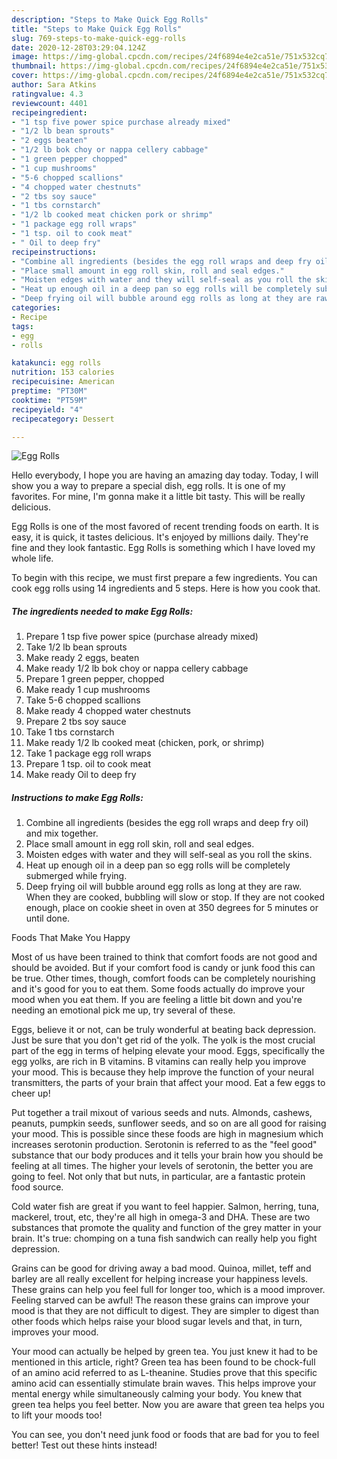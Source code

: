 ```yaml
---
description: "Steps to Make Quick Egg Rolls"
title: "Steps to Make Quick Egg Rolls"
slug: 769-steps-to-make-quick-egg-rolls
date: 2020-12-28T03:29:04.124Z
image: https://img-global.cpcdn.com/recipes/24f6894e4e2ca51e/751x532cq70/egg-rolls-recipe-main-photo.jpg
thumbnail: https://img-global.cpcdn.com/recipes/24f6894e4e2ca51e/751x532cq70/egg-rolls-recipe-main-photo.jpg
cover: https://img-global.cpcdn.com/recipes/24f6894e4e2ca51e/751x532cq70/egg-rolls-recipe-main-photo.jpg
author: Sara Atkins
ratingvalue: 4.3
reviewcount: 4401
recipeingredient:
- "1 tsp five power spice purchase already mixed"
- "1/2 lb bean sprouts"
- "2 eggs beaten"
- "1/2 lb bok choy or nappa cellery cabbage"
- "1 green pepper chopped"
- "1 cup mushrooms"
- "5-6 chopped scallions"
- "4 chopped water chestnuts"
- "2 tbs soy sauce"
- "1 tbs cornstarch"
- "1/2 lb cooked meat chicken pork or shrimp"
- "1 package egg roll wraps"
- "1 tsp. oil to cook meat"
- " Oil to deep fry"
recipeinstructions:
- "Combine all ingredients (besides the egg roll wraps and deep fry oil) and mix together."
- "Place small amount in egg roll skin, roll and seal edges."
- "Moisten edges with water and they will self-seal as you roll the skins."
- "Heat up enough oil in a deep pan so egg rolls will be completely submerged while frying."
- "Deep frying oil will bubble around egg rolls as long at they are raw. When they are cooked, bubbling will slow or stop. If they are not cooked enough, place on cookie sheet in oven at 350 degrees for 5 minutes or until done."
categories:
- Recipe
tags:
- egg
- rolls

katakunci: egg rolls 
nutrition: 153 calories
recipecuisine: American
preptime: "PT30M"
cooktime: "PT59M"
recipeyield: "4"
recipecategory: Dessert

---
```



![Egg Rolls](https://img-global.cpcdn.com/recipes/24f6894e4e2ca51e/751x532cq70/egg-rolls-recipe-main-photo.jpg)

Hello everybody, I hope you are having an amazing day today. Today, I will show you a way to prepare a special dish, egg rolls. It is one of my favorites. For mine, I'm gonna make it a little bit tasty. This will be really delicious.

Egg Rolls is one of the most favored of recent trending foods on earth. It is easy, it is quick, it tastes delicious. It's enjoyed by millions daily. They're fine and they look fantastic. Egg Rolls is something which I have loved my whole life.




To begin with this recipe, we must first prepare a few ingredients. You can cook egg rolls using 14 ingredients and 5 steps. Here is how you cook that.

<!--inarticleads1-->

##### The ingredients needed to make Egg Rolls:

1. Prepare 1 tsp five power spice (purchase already mixed)
1. Take 1/2 lb bean sprouts
1. Make ready 2 eggs, beaten
1. Make ready 1/2 lb bok choy or nappa cellery cabbage
1. Prepare 1 green pepper, chopped
1. Make ready 1 cup mushrooms
1. Take 5-6 chopped scallions
1. Make ready 4 chopped water chestnuts
1. Prepare 2 tbs soy sauce
1. Take 1 tbs cornstarch
1. Make ready 1/2 lb cooked meat (chicken, pork, or shrimp)
1. Take 1 package egg roll wraps
1. Prepare 1 tsp. oil to cook meat
1. Make ready  Oil to deep fry




<!--inarticleads2-->

##### Instructions to make Egg Rolls:

1. Combine all ingredients (besides the egg roll wraps and deep fry oil) and mix together.
1. Place small amount in egg roll skin, roll and seal edges.
1. Moisten edges with water and they will self-seal as you roll the skins.
1. Heat up enough oil in a deep pan so egg rolls will be completely submerged while frying.
1. Deep frying oil will bubble around egg rolls as long at they are raw. When they are cooked, bubbling will slow or stop. If they are not cooked enough, place on cookie sheet in oven at 350 degrees for 5 minutes or until done.




Foods That Make You Happy


Most of us have been trained to think that comfort foods are not good and should be avoided. But if your comfort food is candy or junk food this can be true. Other times, though, comfort foods can be completely nourishing and it's good for you to eat them. Some foods actually do improve your mood when you eat them. If you are feeling a little bit down and you're needing an emotional pick me up, try several of these.

Eggs, believe it or not, can be truly wonderful at beating back depression. Just be sure that you don't get rid of the yolk. The yolk is the most crucial part of the egg in terms of helping elevate your mood. Eggs, specifically the egg yolks, are rich in B vitamins. B vitamins can really help you improve your mood. This is because they help improve the function of your neural transmitters, the parts of your brain that affect your mood. Eat a few eggs to cheer up!

Put together a trail mixout of various seeds and nuts. Almonds, cashews, peanuts, pumpkin seeds, sunflower seeds, and so on are all good for raising your mood. This is possible since these foods are high in magnesium which increases serotonin production. Serotonin is referred to as the "feel good" substance that our body produces and it tells your brain how you should be feeling at all times. The higher your levels of serotonin, the better you are going to feel. Not only that but nuts, in particular, are a fantastic protein food source.

Cold water fish are great if you want to feel happier. Salmon, herring, tuna, mackerel, trout, etc, they're all high in omega-3 and DHA. These are two substances that promote the quality and function of the grey matter in your brain. It's true: chomping on a tuna fish sandwich can really help you fight depression. 

Grains can be good for driving away a bad mood. Quinoa, millet, teff and barley are all really excellent for helping increase your happiness levels. These grains can help you feel full for longer too, which is a mood improver. Feeling starved can be awful! The reason these grains can improve your mood is that they are not difficult to digest. They are simpler to digest than other foods which helps raise your blood sugar levels and that, in turn, improves your mood.

Your mood can actually be helped by green tea. You just knew it had to be mentioned in this article, right? Green tea has been found to be chock-full of an amino acid referred to as L-theanine. Studies prove that this specific amino acid can essentially stimulate brain waves. This helps improve your mental energy while simultaneously calming your body. You knew that green tea helps you feel better. Now you are aware that green tea helps you to lift your moods too!

You can see, you don't need junk food or foods that are bad for you to feel better! Test out  these hints  instead!

